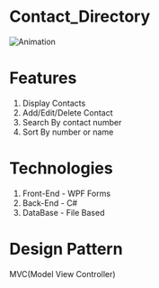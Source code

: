 # Contact_Directory
![Animation](https://user-images.githubusercontent.com/93736142/157763886-2f172d62-5761-4981-92b9-0fb0ae198242.gif)<br>
# Features
1. Display Contacts
2. Add/Edit/Delete Contact
3. Search By contact number
4. Sort By number or name <br>
# Technologies
1. Front-End - WPF Forms
2. Back-End - C#
3. DataBase - File Based<br>
# Design Pattern
MVC(Model View Controller)

